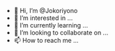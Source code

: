 - 👋 Hi, I’m @Jokoriyono
- 👀 I’m interested in ...
- 🌱 I’m currently learning ...
- 💞️ I’m looking to collaborate on ...
- 📫 How to reach me ...

<!---
Jokoriyono/Jokoriyono is a ✨ special ✨ repository because its `README.md` (this file) appears on your GitHub profile.
You can click the Preview link to take a look at your changes.
--->
